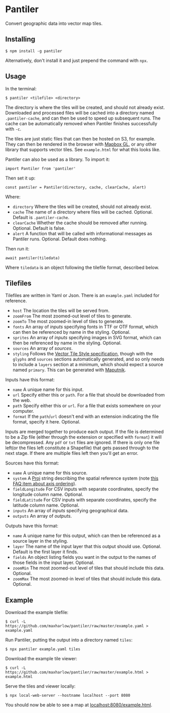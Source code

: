 Pantiler
========

Convert geographic data into vector map tiles.


Installing
----------

    $ npm install -g pantiler

Alternatively, don't install it and just prepend the command with `npx`.


Usage
-----

In the terminal:

    $ pantiler <tilefile> <directory>

The directory is where the tiles will be created, and should not already exist. Downloaded and processed files will be cached into a directory named `.pantiler-cache`, and can then be used to speed up subsequent runs. The cache can be automatically removed when Pantiler finishes successfully with `-c`.

The tiles are just static files that can then be hosted on S3, for example. They can then be rendered in the browser with [Mapbox GL](https://github.com/mapbox/mapbox-gl-js), or any other library that supports vector tiles. See `example.html` for what this looks like.

Pantiler can also be used as a library. To import it:

    import Pantiler from 'pantiler'

Then set it up:

    const pantiler = Pantiler(directory, cache, clearCache, alert)

Where:

* `directory` Where the tiles will be created, should not already exist.
* `cache` The name of a directory where files will be cached. Optional. Default is `.pantiler-cache`.
* `clearCache` Whether the cache should be removed after running. Optional. Default is false.
* `alert` A function that will be called with informational messages as Pantiler runs. Optional. Default does nothing.

Then run it:

    await pantiler(tiledata)

Where `tiledata` is an object following the tilefile format, described below.


Tilefiles
---------

Tilefiles are written in Yaml or Json. There is an `example.yaml` included for reference.

* `host` The location the tiles will be served from.
* `zoomFrom` The most zoomed-out level of tiles to generate.
* `zoomTo` The most zoomed-in level of tiles to generate.
* `fonts` An array of *inputs* specifying fonts in TTF or OTF format, which can then be referenced by name in the styling. Optional.
* `sprites` An array of *inputs* specifying images in SVG format, which can then be referenced by name in the styling. Optional.
* `sources` An array of *sources*.
* `styling` Follows the [Vector Tile Style specification](https://docs.mapbox.com/mapbox-gl-js/style-spec/), though with the `glyphs` and `sources` sections automatically generated, and so only needs to include a `layers` section at a minimum, which should expect a source named `primary`. This can be generated with [Maputnik](https://maputnik.github.io/).

Inputs have this format:

* `name` A unique name for this input.
* `url` Specify either this or `path`. For a file that should be downloaded from the web.
* `path` Specify either this or `url`. For a file that exists somewhere on your computer.
* `format` If the `path`/`url` doesn't end with an extension indicating the file format, specify it here. Optional.

Inputs are merged together to produce each output. If the file is determined to be a Zip file (either through the extension or specified with `format`) it will be decompressed. Any `pdf` or `txt` files are ignored. If there is only one file left(or the files left constitute a Shapefile) that gets passed through to the next stage. If there are multiple files left then you'll get an error.

Sources have this format:

* `name` A unique name for this source.
* `system` A [Proj](https://proj.org/) string describing the spatial reference system (note [this FAQ item about axis ordering](https://proj.org/faq.html#why-is-the-axis-ordering-in-proj-not-consistent)).
* `fieldLongitude` For CSV inputs with separate coordinates, specify the longitude column name. Optional.
* `fieldLatitude` For CSV inputs with separate coordinates, specify the latitude column name. Optional.
* `inputs` An array of *inputs* specifying geographical data.
* `outputs` An array of *outputs*.

Outputs have this format:

* `name` A unique name for this output, which can then be referenced as a source layer in the styling.
* `layer` The name of the input layer that this output should use. Optional. Default is the first layer it finds.
* `fields` An object listing fields you want in the output to the names of those fields in the input layer. Optional.
* `zoomMin` The most zoomed-out level of tiles that should include this data. Optional.
* `zoomMax` The most zoomed-in level of tiles that should include this data. Optional.


Example
-------

Download the example tilefile:

    $ curl -L https://github.com/maxharlow/pantiler/raw/master/example.yaml > example.yaml

Run Pantiler, putting the output into a directory named `tiles`:

    $ npx pantiler example.yaml tiles

Download the example tile viewer:

    $ curl -L https://github.com/maxharlow/pantiler/raw/master/example.html > example.html

Serve the tiles and viewer locally:

    $ npx local-web-server --hostname localhost --port 8080

You should now be able to see a map at [localhost:8080/example.html](http://localhost:8080/example.html).
